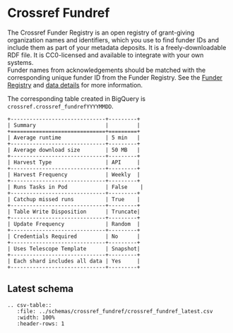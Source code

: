 # Crossref Fundref

The Crossref Funder Registry is an open registry of grant-giving organization names and identifiers, which you use to find funder IDs and include them as part of your metadata deposits. 
It is a freely-downloadable RDF file. It is CC0-licensed and available to integrate with your own systems.  
Funder names from acknowledgements should be matched with the corresponding unique funder ID from the Funder Registry. See the [Funder Registry](https://www.crossref.org/services/funder-registry/) and [data details](https://github.com/CrossRef/rest-api-doc) for more information.

The corresponding table created in BigQuery is `crossref.crossref_fundrefYYYYMMDD`.

```eval_rst
+------------------------------+---------+
| Summary                      |         |
+==============================+=========+
| Average runtime              | 5 min   |
+------------------------------+---------+
| Average download size        | 50 MB   |
+------------------------------+---------+
| Harvest Type                 | API     |
+------------------------------+---------+
| Harvest Frequency            | Weekly  |
+------------------------------+---------+
| Runs Tasks in Pod            | False    |
+------------------------------+---------+
| Catchup missed runs          | True    |
+------------------------------+---------+
| Table Write Disposition      | Truncate|
+------------------------------+---------+
| Update Frequency             | Random  |
+------------------------------+---------+
| Credentials Required         | No      |
+------------------------------+---------+
| Uses Telescope Template      | Snapshot|
+------------------------------+---------+
| Each shard includes all data | Yes     |
+------------------------------+---------+
```

## Latest schema
``` eval_rst
.. csv-table::
   :file: ../schemas/crossref_fundref/crossref_fundref_latest.csv
   :width: 100%
   :header-rows: 1
```

